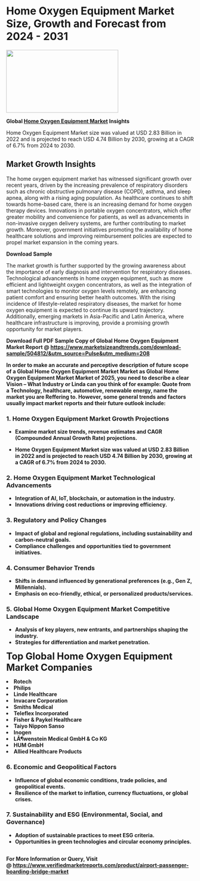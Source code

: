 <H1>Home Oxygen Equipment Market Size, Growth and Forecast from 2024 - 2031</H1><img class="aligncenter size-medium wp-image-584254" src="https://thirdeyenews.in/wp-content/uploads/2024/09/Global-Market-Research-300x168.jpeg" alt="" width="300" height="168" /><p><strong>Global&nbsp;<a href="https://www.marketsizeandtrends.com/download-sample/504812/&amp;utm_source=Pulse&amp;utm_medium=208">Home Oxygen Equipment Market</a> Insights</strong></p><p>Home Oxygen Equipment Market size was valued at USD 2.83 Billion in 2022 and is projected to reach USD 4.74 Billion by 2030, growing at a CAGR of 6.7% from 2024 to 2030.</p><p><h2>Market Growth Insights</h2> <p>The home oxygen equipment market has witnessed significant growth over recent years, driven by the increasing prevalence of respiratory disorders such as chronic obstructive pulmonary disease (COPD), asthma, and sleep apnea, along with a rising aging population. As healthcare continues to shift towards home-based care, there is an increasing demand for home oxygen therapy devices. Innovations in portable oxygen concentrators, which offer greater mobility and convenience for patients, as well as advancements in non-invasive oxygen delivery systems, are further contributing to market growth. Moreover, government initiatives promoting the availability of home healthcare solutions and improving reimbursement policies are expected to propel market expansion in the coming years.</p> <p><strong>Download Sample</strong></p> <p>The market growth is further supported by the growing awareness about the importance of early diagnosis and intervention for respiratory diseases. Technological advancements in home oxygen equipment, such as more efficient and lightweight oxygen concentrators, as well as the integration of smart technologies to monitor oxygen levels remotely, are enhancing patient comfort and ensuring better health outcomes. With the rising incidence of lifestyle-related respiratory diseases, the market for home oxygen equipment is expected to continue its upward trajectory. Additionally, emerging markets in Asia-Pacific and Latin America, where healthcare infrastructure is improving, provide a promising growth opportunity for market players.</p> <p><strong></p><p><span class=""><strong>Download Full PDF Sample Copy of Global Home Oxygen Equipment Market Report</strong> @ <a href="https://www.marketsizeandtrends.com/download-sample/504812/&amp;utm_source=Pulse&amp;utm_medium=208" target="_blank">https://www.marketsizeandtrends.com/download-sample/504812/&amp;utm_source=Pulse&amp;utm_medium=208</a></span></p><p>In order to make an accurate and perceptive description of future scope of a Global&nbsp;Home Oxygen Equipment Market Market as Global&nbsp;Home Oxygen Equipment Market Market of 2025, you need to describe a clear Vision &ndash; What Industry or Linda can you think of for example: Quote from a Technology, healthcare, automotive, renewable energy, name the market you are Reffering to. However, some general trends and factors usually impact market reports and their future outlook include:</p><h3>1.&nbsp;<strong>Home Oxygen Equipment Market Growth Projections</strong></h3><ul><li>Examine market size trends, revenue estimates and CAGR (Compounded Annual Growth Rate) projections.</li><li><p>Home Oxygen Equipment Market size was valued at USD 2.83 Billion in 2022 and is projected to reach USD 4.74 Billion by 2030, growing at a CAGR of 6.7% from 2024 to 2030.</p></li></ul><h3>2.&nbsp;<strong>Home Oxygen Equipment Market Technological Advancements</strong></h3><ul><li>Integration of AI, IoT, blockchain, or automation in the industry.</li><li>Innovations driving cost reductions or improving efficiency.</li></ul><h3>3.&nbsp;<strong>Regulatory and Policy Changes</strong></h3><ul><li>Impact of global and regional regulations, including sustainability and carbon-neutral goals.</li><li>Compliance challenges and opportunities tied to government initiatives.</li></ul><h3>4.&nbsp;<strong>Consumer Behavior Trends</strong></h3><ul><li>Shifts in demand influenced by generational preferences (e.g., Gen Z, Millennials).</li><li>Emphasis on eco-friendly, ethical, or personalized products/services.</li></ul><h3>5.&nbsp;<strong>Global Home Oxygen Equipment Market Competitive Landscape</strong></h3><ul><li>Analysis of key players, new entrants, and partnerships shaping the industry.</li><li>Strategies for differentiation and market penetration.</li></ul><p data-pm-slice="1 1 []"><span style="color: inherit; font-family: inherit; font-size: 25px;">Top Global Home Oxygen Equipment Market Companies</span></p><div class="" data-test-id=""><p><li>Rotech</li><li> Philips</li><li> Linde Healthcare</li><li> Invacare Corporation</li><li> Smiths Medical</li><li> Teleflex Incorporated</li><li> Fisher & Paykel Healthcare</li><li> Taiyo Nippon Sanso</li><li> Inogen</li><li> LÃ¶wenstein Medical GmbH & Co KG</li><li> HUM GmbH</li><li> Allied Healthcare Products</li></p></div><h3>6.&nbsp;<strong>Economic and Geopolitical Factors</strong></h3><ul><li>Influence of global economic conditions, trade policies, and geopolitical events.</li><li>Resilience of the market to inflation, currency fluctuations, or global crises.</li></ul><h3>7.&nbsp;<strong>Sustainability and ESG (Environmental, Social, and Governance)</strong></h3><ul><li>Adoption of sustainable practices to meet ESG criteria.</li><li>Opportunities in green technologies and circular economy principles.</li></ul><h2><strong style="font-size: 14px;">For More Information or Query, Visit @&nbsp;</strong><a style="background-color: #ffffff; font-size: 14px;" href="https://www.marketsizeandtrends.com/report/home-oxygen-equipment-market/" target="_blank">https://www.verifiedmarketreports.com/product/airport-passenger-boarding-bridge-market</a></h2>
